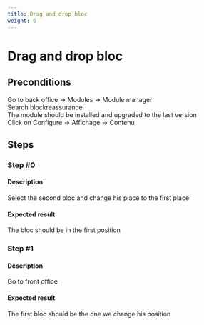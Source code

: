 ```yaml
---
title: Drag and drop bloc
weight: 6
---
```


# Drag and drop bloc

## Preconditions

Go to back office -> Modules -> Module manager<br />
Search blockreassurance<br />
The module should be installed and upgraded to the last version<br />
Click on Configure -> Affichage -> Contenu
## Steps
### Step #0
#### Description
Select the second bloc and change his place to the first place
#### Expected result
The bloc should be in the first position
### Step #1
#### Description
Go to front office
#### Expected result
The first bloc should be the one we change his position
